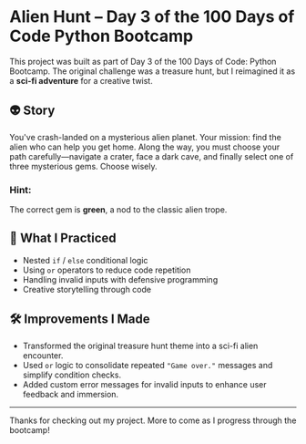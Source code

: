 # Alien Hunt – Day 3 of the 100 Days of Code Python Bootcamp

This project was built as part of Day 3 of the 100 Days of Code: Python Bootcamp. The original challenge was a treasure hunt, but I reimagined it as a **sci-fi adventure** for a creative twist.

## 👽 Story

You've crash-landed on a mysterious alien planet. Your mission: find the alien who can help you get home. Along the way, you must choose your path carefully—navigate a crater, face a dark cave, and finally select one of three mysterious gems. Choose wisely.

### Hint:
The correct gem is **green**, a nod to the classic alien trope.

## 🧠 What I Practiced

- Nested `if` / `else` conditional logic
- Using `or` operators to reduce code repetition
- Handling invalid inputs with defensive programming
- Creative storytelling through code

## 🛠 Improvements I Made

- Transformed the original treasure hunt theme into a sci-fi alien encounter.
- Used `or` logic to consolidate repeated `"Game over."` messages and simplify condition checks.
- Added custom error messages for invalid inputs to enhance user feedback and immersion.

---

Thanks for checking out my project. More to come as I progress through the bootcamp!
